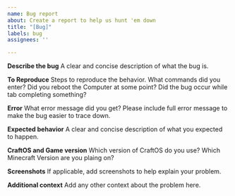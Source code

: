 ```yaml
---
name: Bug report
about: Create a report to help us hunt 'em down
title: "[Bug]"
labels: bug
assignees: ''

---
```


**Describe the bug**
A clear and concise description of what the bug is.

**To Reproduce**
Steps to reproduce the behavior. What commands did you enter? Did you reboot the Computer at some point? Did the bug occur while tab completing something?

**Error**
What error message did you get? Please include full error message to make the bug easier to trace down.

**Expected behavior**
A clear and concise description of what you expected to happen.

**CraftOS and Game version**
Which version of CraftOS do you use? Which Minecraft Version are you plaing on?

**Screenshots**
If applicable, add screenshots to help explain your problem.

**Additional context**
Add any other context about the problem here.
